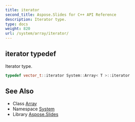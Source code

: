```yaml
---
title: iterator
second_title: Aspose.Slides for C++ API Reference
description: Iterator type.
type: docs
weight: 820
url: /system/array/iterator/
---
```

## iterator typedef


Iterator type.

```cpp
typedef vector_t::iterator System::Array< T >::iterator
```

## See Also

* Class [Array](../)
* Namespace [System](../../)
* Library [Aspose.Slides](../../../)
